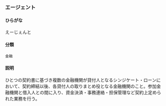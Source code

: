 <div style="display:none;">

## [あ行](securities-terms?id=あ行)

</div>

### エージェント

#### ひらがな

えーじぇんと

#### 分類

`金融`

#### 説明

ひとつの契約書に基づき複数の金融機関が貸付人となるシンジケート・ローンにおいて、契約締結以後、各貸付人の取りまとめ役となる金融機関のこと。参加金融機関と借入人との間に入り、資金決済・事務連絡・担保管理など契約上定められた業務を行う。

<div style="display:none;">

## [か行](securities-terms?id=か行)
## [さ行](securities-terms?id=さ行)
## [た行](securities-terms?id=た行)
## [な行](securities-terms?id=な行)
## [は行](securities-terms?id=は行)
## [ま行](securities-terms?id=ま行)
## [や行](securities-terms?id=や行)
## [ら行](securities-terms?id=ら行)
## [わ行](securities-terms?id=わ行)
## [英数字・記号](securities-terms?id=英数字・記号)

</div>

